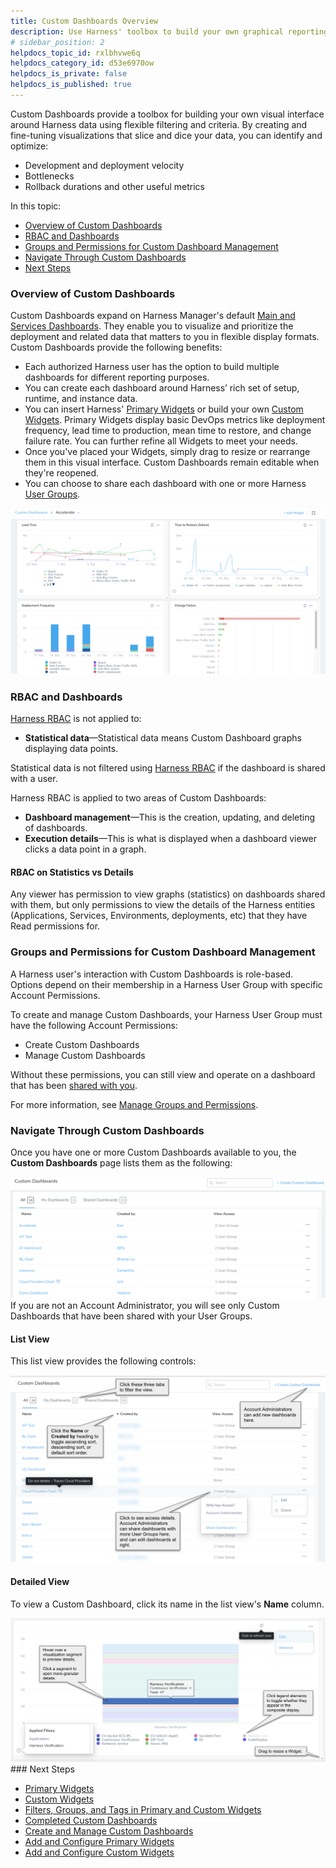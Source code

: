 ```yaml
---
title: Custom Dashboards Overview
description: Use Harness' toolbox to build your own graphical reporting interface around key DevOps metrics.
# sidebar_position: 2
helpdocs_topic_id: rxlbhvwe6q
helpdocs_category_id: d53e6970ow
helpdocs_is_private: false
helpdocs_is_published: true
---
```


Custom Dashboards provide a toolbox for building your own visual interface around Harness data using flexible filtering and criteria. By creating and fine-tuning visualizations that slice and dice your data, you can identify and optimize:

* Development and deployment velocity
* Bottlenecks
* Rollback durations and other useful metrics

In this topic:

* [Overview of Custom Dashboards](#overview_of_custom_dashboards)
* [RBAC and Dashboards](#rbac_and_dashboards)
* [Groups and Permissions for Custom Dashboard Management](#groups_and_permissions_for_custom_dashboard_management)
* [Navigate Through Custom Dashboards](#navigate_through_custom_dashboards)
* [Next Steps](#next_steps)

### Overview of Custom Dashboards

Custom Dashboards expand on Harness Manager's default [Main and Services Dashboards](main-and-services-dashboards.md). They enable you to visualize and prioritize the deployment and related data that matters to you in flexible display formats. Custom Dashboards provide the following benefits:

* Each authorized Harness user has the option to build multiple dashboards for different reporting purposes.
* You can create each dashboard around Harness’ rich set of setup, runtime, and instance data.
* You can insert Harness' [Primary Widgets](primary-widgets.md) or build your own [Custom Widgets](custom-widgets.md). Primary Widgets display basic DevOps metrics like deployment frequency, lead time to production, mean time to restore, and change failure rate. You can further refine all Widgets to meet your needs.
* Once you've placed your Widgets, simply drag to resize or rearrange them in this visual interface. Custom Dashboards remain editable when they're reopened.
* You can choose to share each dashboard with one or more Harness [User Groups](../security/access-management-howtos/users-and-permissions.md).

![](./static/custom-dashboards-97.png)

### RBAC and Dashboards

[Harness RBAC](../security/access-management-howtos/users-and-permissions.md) is not applied to:

* **Statistical data**—Statistical data means Custom Dashboard graphs displaying data points.  
  
Statistical data is not filtered using [Harness RBAC](../security/access-management-howtos/users-and-permissions.md) if the dashboard is shared with a user.

Harness RBAC is applied to two areas of Custom Dashboards:

* **Dashboard management**—This is the creation, updating, and deleting of dashboards.
* **Execution details**—This is what is displayed when a dashboard viewer clicks a data point in a graph.

#### RBAC on Statistics vs Details

Any viewer has permission to view graphs (statistics) on dashboards shared with them, but only permissions to view the details of the Harness entities (Applications, Services, Environments, deployments, etc) that they have Read permissions for.

### Groups and Permissions for Custom Dashboard Management

A Harness user's interaction with Custom Dashboards is role-based. Options depend on their membership in a Harness User Group with specific Account Permissions.

To create and manage Custom Dashboards, your Harness User Group must have the following Account Permissions:

* Create Custom Dashboards
* Manage Custom Dashboards

Without these permissions, you can still view and operate on a dashboard that has been [shared with you](sharing.md).

For more information, see [Manage Groups and Permissions](custom-dashboards.md#manage-groups-and-permissions-for-custom-dashboards).

### Navigate Through Custom Dashboards

Once you have one or more Custom Dashboards available to you, the **Custom Dashboards** page lists them as the following:

![](./static/custom-dashboards-98.png)If you are not an Account Administrator, you will see only Custom Dashboards that have been shared with your User Groups.

#### List View

This list view provides the following controls:

![](./static/custom-dashboards-99.png)

#### Detailed View

To view a Custom Dashboard, click its name in the list view's **Name** column.

![](./static/custom-dashboards-100.png)### Next Steps

* [Primary Widgets](primary-widgets.md)
* [Custom Widgets](custom-widgets.md)
* [Filters, Groups, and Tags in Primary and Custom Widgets](filters-groups-and-tags-in-custom-dashboard-widgets.md)
* [Completed Custom Dashboards](put-all-together-completed-custom-dashboard.md)
* [Create and Manage Custom Dashboards](create-and-manage-dashboards.md)
* [Add and Configure Primary Widgets](add-and-configure-primary-widgets.md)
* [Add and Configure Custom Widgets](configure-custom-widgets.md)

